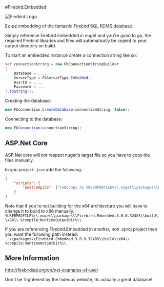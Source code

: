 #Firebird.Embedded

![Firebird Logo](http://firebirdsql.org/file/about/firebird-logo-48.png)

Ez-pz embedding of the fantastic [Firebird SQL RDMS database](http://firebirdsql.org/).

Simply reference Firebird.Embedded in nuget and you're good to go, the required Firebird libraries and files will automatically be copied to your output directory on build.

To start an embedded instance create a connection string like so:

```c#
var connectionString = new FbConnectionStringBuilder
{
    Database = ...,
    ServerType = FbServerType.Embedded,
    UserID = ...,
    Password = ...
}.ToString();
```

Creating the database:

```c#
new FbConnection.CreateDatabase(connectionString, false);
```

Connecting to the database:
```c#
new FbConnection(connectionString);
```

## ASP.Net Core
ASP.Net core will not respect nuget's target file so you have to copy the files manually.

In you `project.json` add the following:

```json
{
    "scripts": {
        "postcompile": ["robocopy /E %USERPROFILE%\\.nuget\\packages\\Firebird.Embedded.3.0.0.32483\\build\\x64\\ %compile:RuntimeOutputDir%\\"]
    }
}
```

Note that if you're not building for the x64 architecture you will have to change it to build to x86 manually.
`%USERPROFILE%\\.nuget\\packages\\Firebird.Embedded.3.0.0.32483\\build\\x86\\ %compile:RuntimeOutputDir%\\`

If you are referencing Firebird.Embedded in another, non .xproj project then you want the following path instead:
`..\\packages\\Firebird.Embedded.3.0.0.32483\\build\\x64\\ %compile:RuntimeOutputDir%\\`

## More Information
http://firebirdsql.org/en/net-examples-of-use/

Don't be frightened by the hideous website, its actually a great database!

